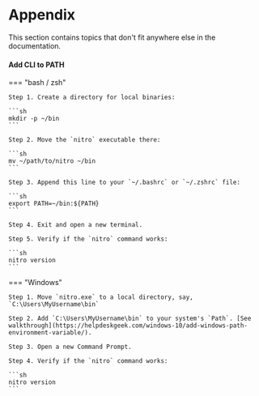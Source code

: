 # Appendix

This section contains topics that don't fit anywhere else in the documentation.

#### Add CLI to PATH


=== "bash / zsh"

    Step 1. Create a directory for local binaries:

    ```sh
    mkdir -p ~/bin
    ```
    
    Step 2. Move the `nitro` executable there:

    ```sh
    mv ~/path/to/nitro ~/bin
    ```

    Step 3. Append this line to your `~/.bashrc` or `~/.zshrc` file:

    ```sh
    export PATH=~/bin:${PATH}
    ```

    Step 4. Exit and open a new terminal.

    Step 5. Verify if the `nitro` command works:

    ```sh
    nitro version
    ```


=== "Windows"

    Step 1. Move `nitro.exe` to a local directory, say, `C:\Users\MyUsername\bin`
    
    Step 2. Add `C:\Users\MyUsername\bin` to your system's `Path`. [See walkthrough](https://helpdeskgeek.com/windows-10/add-windows-path-environment-variable/).

    Step 3. Open a new Command Prompt.

    Step 4. Verify if the `nitro` command works:

    ```sh
    nitro version
    ```

